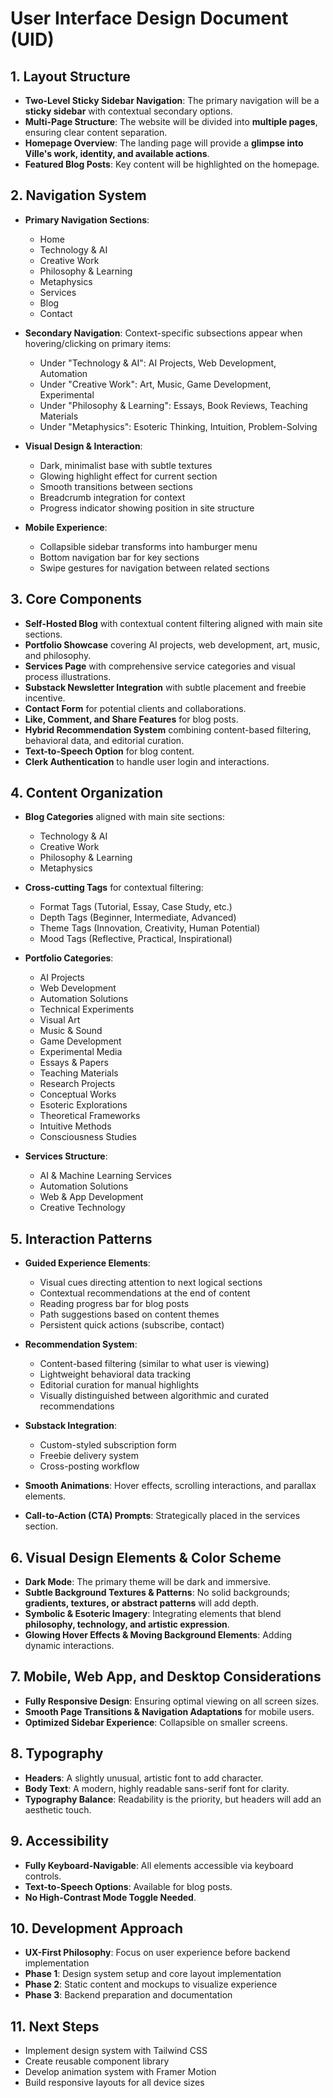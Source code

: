 # User Interface Design Document (UID)

## 1. Layout Structure
- **Two-Level Sticky Sidebar Navigation**: The primary navigation will be a **sticky sidebar** with contextual secondary options.
- **Multi-Page Structure**: The website will be divided into **multiple pages**, ensuring clear content separation.
- **Homepage Overview**: The landing page will provide a **glimpse into Ville's work, identity, and available actions**.
- **Featured Blog Posts**: Key content will be highlighted on the homepage.

## 2. Navigation System
- **Primary Navigation Sections**:
  - Home
  - Technology & AI
  - Creative Work
  - Philosophy & Learning
  - Metaphysics
  - Services
  - Blog
  - Contact

- **Secondary Navigation**: Context-specific subsections appear when hovering/clicking on primary items:
  - Under "Technology & AI": AI Projects, Web Development, Automation
  - Under "Creative Work": Art, Music, Game Development, Experimental
  - Under "Philosophy & Learning": Essays, Book Reviews, Teaching Materials
  - Under "Metaphysics": Esoteric Thinking, Intuition, Problem-Solving

- **Visual Design & Interaction**:
  - Dark, minimalist base with subtle textures
  - Glowing highlight effect for current section
  - Smooth transitions between sections
  - Breadcrumb integration for context
  - Progress indicator showing position in site structure

- **Mobile Experience**:
  - Collapsible sidebar transforms into hamburger menu
  - Bottom navigation bar for key sections
  - Swipe gestures for navigation between related sections

## 3. Core Components
- **Self-Hosted Blog** with contextual content filtering aligned with main site sections.
- **Portfolio Showcase** covering AI projects, web development, art, music, and philosophy.
- **Services Page** with comprehensive service categories and visual process illustrations.
- **Substack Newsletter Integration** with subtle placement and freebie incentive.
- **Contact Form** for potential clients and collaborations.
- **Like, Comment, and Share Features** for blog posts.
- **Hybrid Recommendation System** combining content-based filtering, behavioral data, and editorial curation.
- **Text-to-Speech Option** for blog content.
- **Clerk Authentication** to handle user login and interactions.

## 4. Content Organization
- **Blog Categories** aligned with main site sections:
  - Technology & AI
  - Creative Work
  - Philosophy & Learning
  - Metaphysics
- **Cross-cutting Tags** for contextual filtering:
  - Format Tags (Tutorial, Essay, Case Study, etc.)
  - Depth Tags (Beginner, Intermediate, Advanced)
  - Theme Tags (Innovation, Creativity, Human Potential)
  - Mood Tags (Reflective, Practical, Inspirational)

- **Portfolio Categories**:
  - AI Projects
  - Web Development
  - Automation Solutions
  - Technical Experiments
  - Visual Art
  - Music & Sound
  - Game Development
  - Experimental Media
  - Essays & Papers
  - Teaching Materials
  - Research Projects
  - Conceptual Works
  - Esoteric Explorations
  - Theoretical Frameworks
  - Intuitive Methods
  - Consciousness Studies

- **Services Structure**:
  - AI & Machine Learning Services
  - Automation Solutions
  - Web & App Development
  - Creative Technology

## 5. Interaction Patterns
- **Guided Experience Elements**:
  - Visual cues directing attention to next logical sections
  - Contextual recommendations at the end of content
  - Reading progress bar for blog posts
  - Path suggestions based on content themes
  - Persistent quick actions (subscribe, contact)

- **Recommendation System**:
  - Content-based filtering (similar to what user is viewing)
  - Lightweight behavioral data tracking
  - Editorial curation for manual highlights
  - Visually distinguished between algorithmic and curated recommendations

- **Substack Integration**:
  - Custom-styled subscription form
  - Freebie delivery system
  - Cross-posting workflow

- **Smooth Animations**: Hover effects, scrolling interactions, and parallax elements.
- **Call-to-Action (CTA) Prompts**: Strategically placed in the services section.

## 6. Visual Design Elements & Color Scheme
- **Dark Mode**: The primary theme will be dark and immersive.
- **Subtle Background Textures & Patterns**: No solid backgrounds; **gradients, textures, or abstract patterns** will add depth.
- **Symbolic & Esoteric Imagery**: Integrating elements that blend **philosophy, technology, and artistic expression**.
- **Glowing Hover Effects & Moving Background Elements**: Adding dynamic interactions.

## 7. Mobile, Web App, and Desktop Considerations
- **Fully Responsive Design**: Ensuring optimal viewing on all screen sizes.
- **Smooth Page Transitions & Navigation Adaptations** for mobile users.
- **Optimized Sidebar Experience**: Collapsible on smaller screens.

## 8. Typography
- **Headers**: A slightly unusual, artistic font to add character.
- **Body Text**: A modern, highly readable sans-serif font for clarity.
- **Typography Balance**: Readability is the priority, but headers will add an aesthetic touch.

## 9. Accessibility
- **Fully Keyboard-Navigable**: All elements accessible via keyboard controls.
- **Text-to-Speech Options**: Available for blog posts.
- **No High-Contrast Mode Toggle Needed**.

## 10. Development Approach
- **UX-First Philosophy**: Focus on user experience before backend implementation
- **Phase 1**: Design system setup and core layout implementation
- **Phase 2**: Static content and mockups to visualize experience
- **Phase 3**: Backend preparation and documentation

## 11. Next Steps
- Implement design system with Tailwind CSS
- Create reusable component library
- Develop animation system with Framer Motion
- Build responsive layouts for all device sizes
